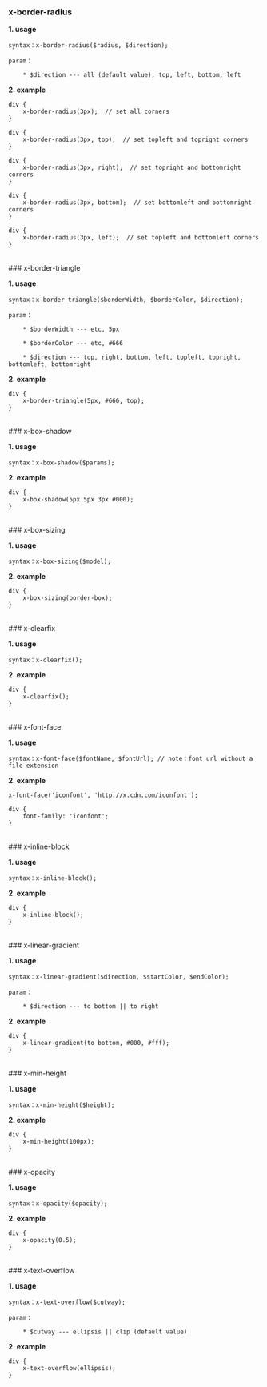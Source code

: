 ### x-border-radius

**1. usage**

	syntax：x-border-radius($radius, $direction);

	param：

		* $direction --- all (default value), top, left, bottom, left

**2. example**

	div {
		x-border-radius(3px);  // set all corners
	}

	div {
		x-border-radius(3px, top);  // set topleft and topright corners
	}

	div {
		x-border-radius(3px, right);  // set topright and bottomright corners
	}

	div {
		x-border-radius(3px, bottom);  // set bottomleft and bottomright corners
	}

	div {
		x-border-radius(3px, left);  // set topleft and bottomleft corners
	}
<br>
### x-border-triangle

**1. usage**

	syntax：x-border-triangle($borderWidth, $borderColor, $direction);

	param：

		* $borderWidth --- etc, 5px

		* $borderColor --- etc, #666

		* $direction --- top, right, bottom, left, topleft, topright, bottomleft, bottomright

**2. example**

	div {
		x-border-triangle(5px, #666, top);
	}
<br>
### x-box-shadow

**1. usage**

	syntax：x-box-shadow($params);

**2. example**

	div {
		x-box-shadow(5px 5px 3px #000);
	}
<br>
### x-box-sizing

**1. usage**

	syntax：x-box-sizing($model);

**2. example**

	div {
		x-box-sizing(border-box);
	}
<br>
### x-clearfix

**1. usage**

	syntax：x-clearfix();

**2. example**

	div {
		x-clearfix();
	}
<br>
### x-font-face

**1. usage**

	syntax：x-font-face($fontName, $fontUrl); // note：font url without a file extension

**2. example**

	x-font-face('iconfont', 'http://x.cdn.com/iconfont');	

	div {
		font-family: 'iconfont';
	}

<br>
### x-inline-block

**1. usage**

	syntax：x-inline-block();

**2. example**

	div {
		x-inline-block();
	}
<br>
### x-linear-gradient

**1. usage**

	syntax：x-linear-gradient($direction, $startColor, $endColor);

	param：

		* $direction --- to bottom || to right

**2. example**

	div {
		x-linear-gradient(to bottom, #000, #fff);
	}
<br>
### x-min-height

**1. usage**

	syntax：x-min-height($height);

**2. example**

	div {
		x-min-height(100px);
	}
<br>
### x-opacity

**1. usage**

	syntax：x-opacity($opacity);

**2. example**

	div {
		x-opacity(0.5);
	}
<br>
### x-text-overflow

**1. usage**

	syntax：x-text-overflow($cutway);

	param：

		* $cutway --- ellipsis || clip (default value)

**2. example**

	div {
		x-text-overflow(ellipsis);
	}